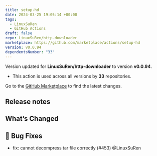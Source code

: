```yaml
---
title: setup-hd
date: 2024-03-25 19:05:14 +00:00
tags:
  - LinuxSuRen
  - GitHub Actions
draft: false
repo: LinuxSuRen/http-downloader
marketplace: https://github.com/marketplace/actions/setup-hd
version: v0.0.94
dependentsNumber: "33"
---
```



Version updated for **LinuxSuRen/http-downloader** to version **v0.0.94**.
- This action is used across all versions by **33** repositories.

Go to the [GitHub Marketplace](https://github.com/marketplace/actions/setup-hd) to find the latest changes.

## Release notes

## What’s Changed

## 🐛 Bug Fixes

* fix: cannot decompress tar file correctly (#453) @LinuxSuRen

